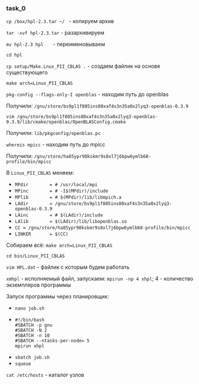 ### task_0
`cp /box/hpl-2.3.tar ~/ `            - копируем архив

`tar -xvf hpl-2.3.tar`               - разархивируем

`mv hpl-2.3 hpl   `                  - переименовываем

`cd hpl`

`cp setup/Make.Lnux_PII_CBLAS .`      - создаем файлик на основе существующего

`make arch=Linux_PII_CBLAS`

`pkg-config --flags-only-I openblas` - находим путь до openblas

Получили: `/gnu/store/bs9pl1f805ins80xaf4s3n35a0x2lyq3-openblas-0.3.9`

`vim /gnu/store/bs9pl1f805ins80xaf4s3n35a0x2lyq3-openblas-0.3.9/lib/cmake/openblas/OpenBLASConfig.cmake`

Получили: `lib/pkgconfig/openblas.pc`

`whereis mpicc`                      - находим путь до mpicc

Получили: `/gnu/store/ha85ypr90kskmr9s8xl7j6bpw6ymlb68-profile/bin/mpicc`

В `Linux_PII_CBLAS` меняем:
* `MPdir        = # /usr/local/mpi`
* `MPinc        = # -I$(MPdir)/include`
* `MPlib        = # $(MPdir)/lib/libmpich.a`
* `LAdir        = /gnu/store/bs9pl1f805ins80xaf4s3n35a0x2lyq3-openblas-0.3.9`
* `LAinc        = # $(LAdir)/include`
* `LAlib        = $(LAdir)/lib/libopenblas.so`
* `CC = /gnu/store/ha85ypr90kskmr9s8xl7j6bpw6ymlb68-profile/bin/mpicc`
* `LINKER       = $(CC)`

Собираем всё: `make arch=Linux_PII_CBLAS`

`cd bin/Linux_PII_CBLAS`

`vim HPL.dat` - файлик с которым будем работать

`xmhpl` - исполняемый файл, запускаем: `mpirun -np 4 xhpl`; 4 - количество экземпляров программы

Запуск программы через планировщик:
* `nano job.sh`
* ```
  #!/bin/bash
  #SBATCH -p gnu
  #SBATCH -N 2
  #SBATCH -n 10
  #SBATCH --ntasks-per-node= 5
  mpirun xhpl 
  ```
* `sbatch job.sh`
* `squeue`

`cat /etc/hosts`  - каталог узлов
